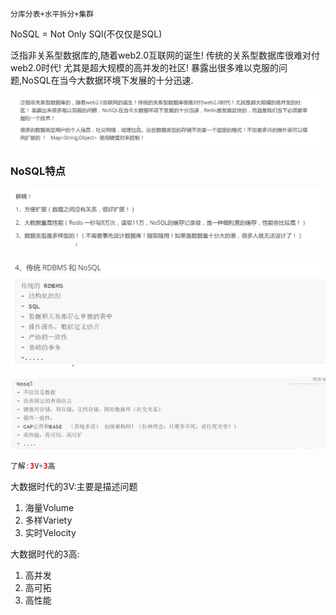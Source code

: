 ```
分库分表+水平拆分+集群
```

NoSQL = Not Only SQl(不仅仅是SQL)

泛指非关系型数据库的,随着web2.0互联网的诞生! 传统的关系型数据库很难对付web2.0时代! 尤其是超大规模的高并发的社区! 暴露出很多难以克服的问题,NoSQL在当今大数据环境下发展的十分迅速.

![1597135031889](04_%E4%BB%80%E4%B9%88%E6%98%AFNoSQL.assets/1597135031889.png)

### NoSQL特点

![1597135184707](04_%E4%BB%80%E4%B9%88%E6%98%AFNoSQL.assets/1597135184707.png)

![1597135241744](04_%E4%BB%80%E4%B9%88%E6%98%AFNoSQL.assets/1597135241744.png)

![1597135350392](04_%E4%BB%80%E4%B9%88%E6%98%AFNoSQL.assets/1597135350392.png)

```java
了解:3V+3高
```

大数据时代的3V:主要是描述问题

1. 海量Volume
2. 多样Variety
3. 实时Velocity

大数据时代的3高:

1. 高并发
2. 高可拓
3. 高性能

